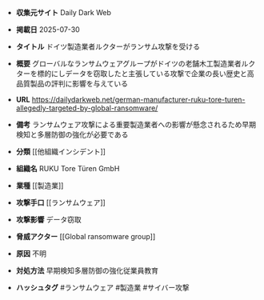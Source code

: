 - **収集元サイト**
Daily Dark Web

- **掲載日**
2025-07-30

- **タイトル**
ドイツ製造業者ルクターがランサム攻撃を受ける

- **概要**
グローバルなランサムウェアグループがドイツの老舗木工製造業者ルクターを標的にしデータを窃取したと主張している攻撃で企業の長い歴史と高品質製品の評判に影響を与えている

- **URL**
https://dailydarkweb.net/german-manufacturer-ruku-tore-turen-allegedly-targeted-by-global-ransomware/

- **備考**
ランサムウェア攻撃による重要製造業者への影響が懸念されるため早期検知と多層防御の強化が必要である

- **分類**
[[他組織インシデント]]

- **組織名**
RUKU Tore Türen GmbH

- **業種**
[[製造業]]

- **攻撃手口**
[[ランサムウェア]]

- **攻撃影響**
データ窃取

- **脅威アクター**
[[Global ransomware group]]

- **原因**
不明

- **対処方法**
早期検知多層防御の強化従業員教育

- **ハッシュタグ**
#ランサムウェア #製造業 #サイバー攻撃
